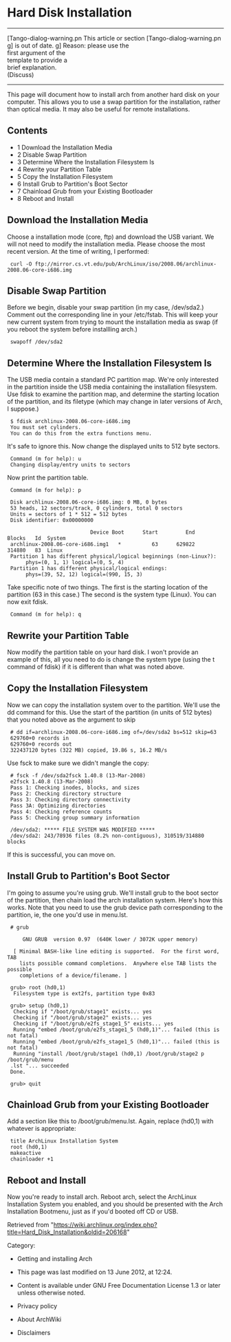 Hard Disk Installation
======================

  ------------------------ ------------------------ ------------------------
  [Tango-dialog-warning.pn This article or section  [Tango-dialog-warning.pn
  g]                       is out of date.          g]
                           Reason: please use the   
                           first argument of the    
                           template to provide a    
                           brief explanation.       
                           (Discuss)                
  ------------------------ ------------------------ ------------------------

This page will document how to install arch from another hard disk on
your computer. This allows you to use a swap partition for the
installation, rather than optical media. It may also be useful for
remote installations.

Contents
--------

-   1 Download the Installation Media
-   2 Disable Swap Partition
-   3 Determine Where the Installation Filesystem Is
-   4 Rewrite your Partition Table
-   5 Copy the Installation Filesystem
-   6 Install Grub to Partition's Boot Sector
-   7 Chainload Grub from your Existing Bootloader
-   8 Reboot and Install

Download the Installation Media
-------------------------------

Choose a installation mode (core, ftp) and download the USB variant. We
will not need to modify the installation media. Please choose the most
recent version. At the time of writing, I performed:

     curl -O ftp://mirror.cs.vt.edu/pub/ArchLinux/iso/2008.06/archlinux-2008.06-core-i686.img

  

Disable Swap Partition
----------------------

Before we begin, disable your swap partition (in my case, /dev/sda2.)
Comment out the corresponding line in your /etc/fstab. This will keep
your new current system from trying to mount the installation media as
swap (if you reboot the system before installling arch.)

     swapoff /dev/sda2

Determine Where the Installation Filesystem Is
----------------------------------------------

The USB media contain a standard PC partition map. We're only interested
in the partition inside the USB media containing the installation
filesystem. Use fdisk to examine the partition map, and determine the
starting location of the partition, and its filetype (which may change
in later versions of Arch, I suppose.)

     $ fdisk archlinux-2008.06-core-i686.img 
     You must set cylinders.
     You can do this from the extra functions menu.

It's safe to ignore this. Now change the displayed units to 512 byte
sectors.

     Command (m for help): u
     Changing display/entry units to sectors

Now print the partition table.

     Command (m for help): p
     
     Disk archlinux-2008.06-core-i686.img: 0 MB, 0 bytes
     53 heads, 12 sectors/track, 0 cylinders, total 0 sectors
     Units = sectors of 1 * 512 = 512 bytes
     Disk identifier: 0x00000000
     
                               Device Boot      Start         End      Blocks   Id  System
     archlinux-2008.06-core-i686.img1   *          63      629822      314880   83  Linux
     Partition 1 has different physical/logical beginnings (non-Linux?):
          phys=(0, 1, 1) logical=(0, 5, 4)
     Partition 1 has different physical/logical endings:
          phys=(39, 52, 12) logical=(990, 15, 3)

Take specific note of two things. The first is the starting location of
the partition (63 in this case.) The second is the system type (Linux).
You can now exit fdisk.

     Command (m for help): q

Rewrite your Partition Table
----------------------------

Now modify the partition table on your hard disk. I won't provide an
example of this, all you need to do is change the system type (using the
t command of fdisk) if it is different than what was noted above.

Copy the Installation Filesystem
--------------------------------

Now we can copy the installation system over to the partition. We'll use
the dd command for this. Use the start of the partition (in units of 512
bytes) that you noted above as the argument to skip

     # dd if=archlinux-2008.06-core-i686.img of=/dev/sda2 bs=512 skip=63
     629760+0 records in
     629760+0 records out
     322437120 bytes (322 MB) copied, 19.86 s, 16.2 MB/s

Use fsck to make sure we didn't mangle the copy:

     # fsck -f /dev/sda2fsck 1.40.8 (13-Mar-2008)
     e2fsck 1.40.8 (13-Mar-2008)
     Pass 1: Checking inodes, blocks, and sizes
     Pass 2: Checking directory structure
     Pass 3: Checking directory connectivity
     Pass 3A: Optimizing directories
     Pass 4: Checking reference counts
     Pass 5: Checking group summary information
     
     /dev/sda2: ***** FILE SYSTEM WAS MODIFIED *****
     /dev/sda2: 243/78936 files (8.2% non-contiguous), 310519/314880 blocks

If this is successful, you can move on.

Install Grub to Partition's Boot Sector
---------------------------------------

I'm going to assume you're using grub. We'll install grub to the boot
sector of the partition, then chain load the arch installation system.
Here's how this works. Note that you need to use the grub device path
corresponding to the partition, ie, the one you'd use in menu.lst.

     # grub
     
         GNU GRUB  version 0.97  (640K lower / 3072K upper memory)
     
      [ Minimal BASH-like line editing is supported.  For the first word, TAB
        lists possible command completions.  Anywhere else TAB lists the possible
        completions of a device/filename. ]
     
     grub> root (hd0,1)
      Filesystem type is ext2fs, partition type 0x83
     
     grub> setup (hd0,1)
      Checking if "/boot/grub/stage1" exists... yes
      Checking if "/boot/grub/stage2" exists... yes
      Checking if "/boot/grub/e2fs_stage1_5" exists... yes
      Running "embed /boot/grub/e2fs_stage1_5 (hd0,1)"... failed (this is not fatal)
      Running "embed /boot/grub/e2fs_stage1_5 (hd0,1)"... failed (this is not fatal)
      Running "install /boot/grub/stage1 (hd0,1) /boot/grub/stage2 p /boot/grub/menu
     .lst "... succeeded
     Done.
     
     grub> quit

Chainload Grub from your Existing Bootloader
--------------------------------------------

Add a section like this to /boot/grub/menu.lst. Again, replace (hd0,1)
with whatever is appropriate:

     title ArchLinux Installation System
     root (hd0,1)
     makeactive
     chainloader +1

Reboot and Install
------------------

Now you're ready to install arch. Reboot arch, select the ArchLinux
Installation System you enabled, and you should be presented with the
Arch Installation Bootmenu, just as if you'd booted off CD or USB.

Retrieved from
"https://wiki.archlinux.org/index.php?title=Hard_Disk_Installation&oldid=206168"

Category:

-   Getting and installing Arch

-   This page was last modified on 13 June 2012, at 12:24.
-   Content is available under GNU Free Documentation License 1.3 or
    later unless otherwise noted.
-   Privacy policy
-   About ArchWiki
-   Disclaimers
